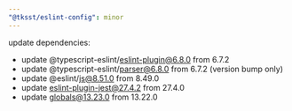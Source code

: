 ```yaml
---
"@tksst/eslint-config": minor
---
```


update dependencies:

- update @typescript-eslint/eslint-plugin@6.8.0 from 6.7.2
- update @typescript-eslint/parser@6.8.0 from 6.7.2 (version bump only)
- update @eslint/js@8.51.0 from 8.49.0
- update eslint-plugin-jest@27.4.2 from 27.4.0
- update globals@13.23.0 from 13.22.0
